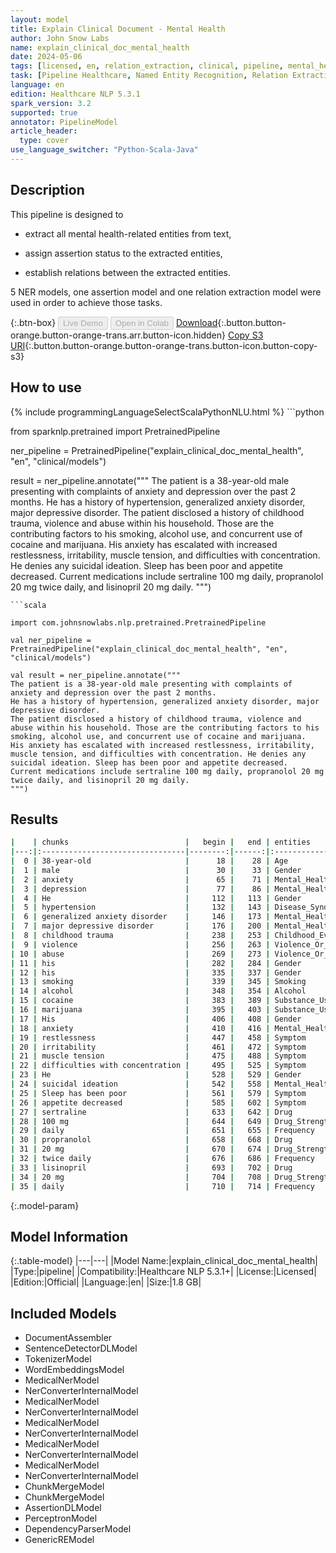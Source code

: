 ```yaml
---
layout: model
title: Explain Clinical Document - Mental Health
author: John Snow Labs
name: explain_clinical_doc_mental_health
date: 2024-05-06
tags: [licensed, en, relation_extraction, clinical, pipeline, mental_health, ner, assertion]
task: [Pipeline Healthcare, Named Entity Recognition, Relation Extraction, Assertion Status]
language: en
edition: Healthcare NLP 5.3.1
spark_version: 3.2
supported: true
annotator: PipelineModel
article_header:
  type: cover
use_language_switcher: "Python-Scala-Java"
---
```


## Description

This pipeline is designed to

- extract all mental health-related entities from text,

- assign assertion status to the extracted entities,

- establish relations between the extracted entities.

5 NER models, one assertion model and one relation extraction model were used in order to achieve those tasks.

{:.btn-box}
<button class="button button-orange" disabled>Live Demo</button>
<button class="button button-orange" disabled>Open in Colab</button>
[Download](https://s3.amazonaws.com/auxdata.johnsnowlabs.com/clinical/models/explain_clinical_doc_mental_health_en_5.3.1_3.2_1715006404179.zip){:.button.button-orange.button-orange-trans.arr.button-icon.hidden}
[Copy S3 URI](s3://auxdata.johnsnowlabs.com/clinical/models/explain_clinical_doc_mental_health_en_5.3.1_3.2_1715006404179.zip){:.button.button-orange.button-orange-trans.button-icon.button-copy-s3}

## How to use



<div class="tabs-box" markdown="1">
{% include programmingLanguageSelectScalaPythonNLU.html %}
```python

from sparknlp.pretrained import PretrainedPipeline

ner_pipeline = PretrainedPipeline("explain_clinical_doc_mental_health", "en", "clinical/models")

result = ner_pipeline.annotate("""
The patient is a 38-year-old male presenting with complaints of anxiety and depression over the past 2 months.
He has a history of hypertension, generalized anxiety disorder, major depressive disorder.
The patient disclosed a history of childhood trauma, violence and abuse within his household. Those are the contributing factors to his smoking, alcohol use, and concurrent use of cocaine and marijuana.
His anxiety has escalated with increased restlessness, irritability, muscle tension, and difficulties with concentration. He denies any suicidal ideation. Sleep has been poor and appetite decreased.
Current medications include sertraline 100 mg daily, propranolol 20 mg twice daily, and lisinopril 20 mg daily.
""")

```
```scala

import com.johnsnowlabs.nlp.pretrained.PretrainedPipeline

val ner_pipeline = PretrainedPipeline("explain_clinical_doc_mental_health", "en", "clinical/models")

val result = ner_pipeline.annotate("""
The patient is a 38-year-old male presenting with complaints of anxiety and depression over the past 2 months.
He has a history of hypertension, generalized anxiety disorder, major depressive disorder.
The patient disclosed a history of childhood trauma, violence and abuse within his household. Those are the contributing factors to his smoking, alcohol use, and concurrent use of cocaine and marijuana.
His anxiety has escalated with increased restlessness, irritability, muscle tension, and difficulties with concentration. He denies any suicidal ideation. Sleep has been poor and appetite decreased.
Current medications include sertraline 100 mg daily, propranolol 20 mg twice daily, and lisinopril 20 mg daily.
""")

```
</div>

## Results

```bash
|    | chunks                          |   begin |   end | entities                  |
|---:|:--------------------------------|--------:|------:|:--------------------------|
|  0 | 38-year-old                     |      18 |    28 | Age                       |
|  1 | male                            |      30 |    33 | Gender                    |
|  2 | anxiety                         |      65 |    71 | Mental_Health             |
|  3 | depression                      |      77 |    86 | Mental_Health             |
|  4 | He                              |     112 |   113 | Gender                    |
|  5 | hypertension                    |     132 |   143 | Disease_Syndrome_Disorder |
|  6 | generalized anxiety disorder    |     146 |   173 | Mental_Health             |
|  7 | major depressive disorder       |     176 |   200 | Mental_Health             |
|  8 | childhood trauma                |     238 |   253 | Childhood_Event           |
|  9 | violence                        |     256 |   263 | Violence_Or_Abuse         |
| 10 | abuse                           |     269 |   273 | Violence_Or_Abuse         |
| 11 | his                             |     282 |   284 | Gender                    |
| 12 | his                             |     335 |   337 | Gender                    |
| 13 | smoking                         |     339 |   345 | Smoking                   |
| 14 | alcohol                         |     348 |   354 | Alcohol                   |
| 15 | cocaine                         |     383 |   389 | Substance_Use             |
| 16 | marijuana                       |     395 |   403 | Substance_Use             |
| 17 | His                             |     406 |   408 | Gender                    |
| 18 | anxiety                         |     410 |   416 | Mental_Health             |
| 19 | restlessness                    |     447 |   458 | Symptom                   |
| 20 | irritability                    |     461 |   472 | Symptom                   |
| 21 | muscle tension                  |     475 |   488 | Symptom                   |
| 22 | difficulties with concentration |     495 |   525 | Symptom                   |
| 23 | He                              |     528 |   529 | Gender                    |
| 24 | suicidal ideation               |     542 |   558 | Mental_Health             |
| 25 | Sleep has been poor             |     561 |   579 | Symptom                   |
| 26 | appetite decreased              |     585 |   602 | Symptom                   |
| 27 | sertraline                      |     633 |   642 | Drug                      |
| 28 | 100 mg                          |     644 |   649 | Drug_Strength             |
| 29 | daily                           |     651 |   655 | Frequency                 |
| 30 | propranolol                     |     658 |   668 | Drug                      |
| 31 | 20 mg                           |     670 |   674 | Drug_Strength             |
| 32 | twice daily                     |     676 |   686 | Frequency                 |
| 33 | lisinopril                      |     693 |   702 | Drug                      |
| 34 | 20 mg                           |     704 |   708 | Drug_Strength             |
| 35 | daily                           |     710 |   714 | Frequency                 |
```

{:.model-param}
## Model Information

{:.table-model}
|---|---|
|Model Name:|explain_clinical_doc_mental_health|
|Type:|pipeline|
|Compatibility:|Healthcare NLP 5.3.1+|
|License:|Licensed|
|Edition:|Official|
|Language:|en|
|Size:|1.8 GB|

## Included Models

- DocumentAssembler
- SentenceDetectorDLModel
- TokenizerModel
- WordEmbeddingsModel
- MedicalNerModel
- NerConverterInternalModel
- MedicalNerModel
- NerConverterInternalModel
- MedicalNerModel
- NerConverterInternalModel
- MedicalNerModel
- NerConverterInternalModel
- MedicalNerModel
- NerConverterInternalModel
- ChunkMergeModel
- ChunkMergeModel
- AssertionDLModel
- PerceptronModel
- DependencyParserModel
- GenericREModel